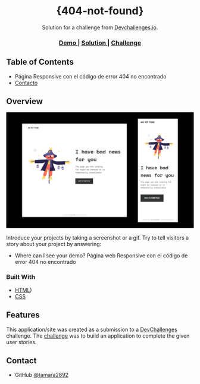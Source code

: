 <h1 align="center">{404-not-found}</h1>

<div align="center">
   Solution for a challenge from  <a href="http://devchallenges.io" target="_blank">Devchallenges.io</a>.
</div>

<div align="center">
  <h3>
    <a href="https://404-notfound1.netlify.app/}">
      Demo
    </a>
    <span> | </span>
    <a href="https://github.com/tamara2892/404-not-found">
      Solution
    </a>
    <span> | </span>
    <a href="https://devchallenges.io/challenges/wBunSb7FPrIepJZAg0sY">
      Challenge
    </a>
  </h3>
</div>

<!-- TABLE OF CONTENTS -->

## Table of Contents

- Página Responsive con el código de error 404 no encontrado
- [Contacto](https://github.com/tamara2892)

<!-- OVERVIEW -->

## Overview

![screenshot](img/Screenshot.png)

Introduce your projects by taking a screenshot or a gif. Try to tell visitors a story about your project by answering:

- Where can I see your demo? Página web Responsive con el código de error 404 no encontrado

### Built With

<!-- This section should list any major frameworks that you built your project using. Here are a few examples.-->

- [HTML](https://lenguajehtml.com/))
- [CSS]((https://lenguajecss.com/))

## Features

<!-- List the features of your application or follow the template. Don't share the figma file here :) -->

This application/site was created as a submission to a [DevChallenges](https://devchallenges.io/challenges) challenge. The [challenge](https://devchallenges.io/challenges/wBunSb7FPrIepJZAg0sY) was to build an application to complete the given user stories.

## Contact

- GitHub [@tamara2892](https://{github.com/tamara2892})
